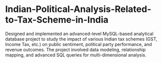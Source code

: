 # Indian-Political-Analysis-Related-to-Tax-Scheme-in-India
Designed and implemented an advanced-level MySQL-based analytical database project to study the impact of various Indian tax schemes (GST, Income Tax, etc.) on public sentiment, political party performance, and revenue outcomes. The project involved data modeling, relationship mapping, and advanced SQL queries for multi-dimensional analysis.
